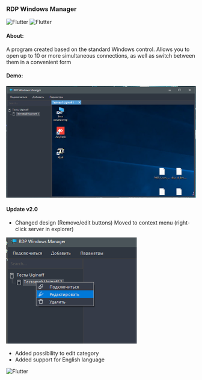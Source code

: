 ### RDP Windows Manager

![Flutter](https://img.shields.io/badge/-Windows_Forms-404040?style=for-the-badge&logo=c-sharp&logoColor=159BE1) ![Flutter](https://img.shields.io/badge/-NET._Framework_4.8-404040?style=for-the-badge&logo=c-sharp&logoColor=159BE1)

#### About:
A program created based on the standard Windows control. 
Allows you to open up to 10 or more simultaneous connections, as well as switch between them in a convenient form

#### Demo:

![](Assets/preview.png)

#### Update v2.0

* Changed design (Remove/edit buttons) Moved to context menu (right-click server in explorer)

![](Assets/preview2.png)

* Added possibility to edit category
* Added support for English language


![Flutter](https://img.shields.io/badge/Download_build_(v_2.0)-404040)
